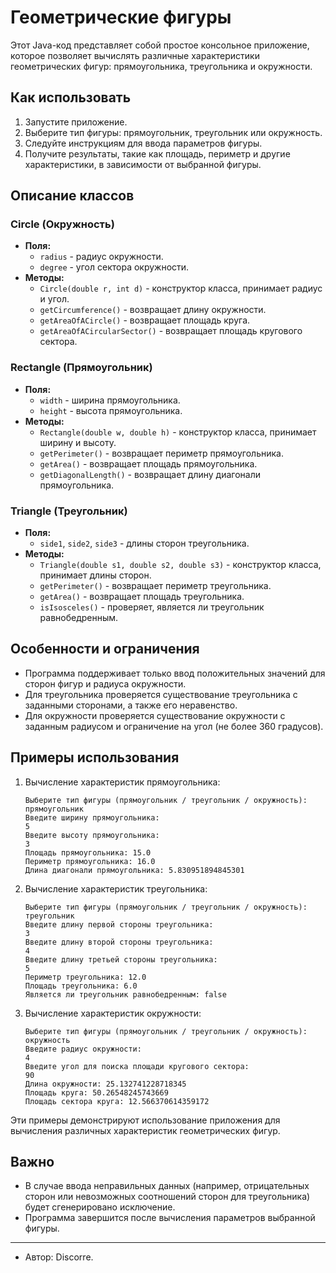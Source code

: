 # Геометрические фигуры

Этот Java-код представляет собой простое консольное приложение, которое позволяет вычислять различные характеристики геометрических фигур: прямоугольника, треугольника и окружности.

## Как использовать

1. Запустите приложение.
2. Выберите тип фигуры: прямоугольник, треугольник или окружность.
3. Следуйте инструкциям для ввода параметров фигуры.
4. Получите результаты, такие как площадь, периметр и другие характеристики, в зависимости от выбранной фигуры.

## Описание классов

### Circle (Окружность)
- **Поля:**
  - `radius` - радиус окружности.
  - `degree` - угол сектора окружности.
- **Методы:**
  - `Circle(double r, int d)` - конструктор класса, принимает радиус и угол.
  - `getCircumference()` - возвращает длину окружности.
  - `getAreaOfACircle()` - возвращает площадь круга.
  - `getAreaOfACircularSector()` - возвращает площадь кругового сектора.

### Rectangle (Прямоугольник)
- **Поля:**
  - `width` - ширина прямоугольника.
  - `height` - высота прямоугольника.
- **Методы:**
  - `Rectangle(double w, double h)` - конструктор класса, принимает ширину и высоту.
  - `getPerimeter()` - возвращает периметр прямоугольника.
  - `getArea()` - возвращает площадь прямоугольника.
  - `getDiagonalLength()` - возвращает длину диагонали прямоугольника.

### Triangle (Треугольник)
- **Поля:**
  - `side1`, `side2`, `side3` - длины сторон треугольника.
- **Методы:**
  - `Triangle(double s1, double s2, double s3)` - конструктор класса, принимает длины сторон.
  - `getPerimeter()` - возвращает периметр треугольника.
  - `getArea()` - возвращает площадь треугольника.
  - `isIsosceles()` - проверяет, является ли треугольник равнобедренным.

## Особенности и ограничения

- Программа поддерживает только ввод положительных значений для сторон фигур и радиуса окружности.
- Для треугольника проверяется существование треугольника с заданными сторонами, а также его неравенство.
- Для окружности проверяется существование окружности с заданным радиусом и ограничение на угол (не более 360 градусов).

## Примеры использования

1. Вычисление характеристик прямоугольника:

   ```
   Выберите тип фигуры (прямоугольник / треугольник / окружность):
   прямоугольник
   Введите ширину прямоугольника:
   5
   Введите высоту прямоугольника:
   3
   Площадь прямоугольника: 15.0
   Периметр прямоугольника: 16.0
   Длина диагонали прямоугольника: 5.830951894845301
   ```

2. Вычисление характеристик треугольника:

   ```
   Выберите тип фигуры (прямоугольник / треугольник / окружность):
   треугольник
   Введите длину первой стороны треугольника:
   3
   Введите длину второй стороны треугольника:
   4
   Введите длину третьей стороны треугольника:
   5
   Периметр треугольника: 12.0
   Площадь треугольника: 6.0
   Является ли треугольник равнобедренным: false
   ```

3. Вычисление характеристик окружности:

   ```
   Выберите тип фигуры (прямоугольник / треугольник / окружность):
   окружность
   Введите радиус окружности: 
   4
   Введите угол для поиска площади кругового сектора: 
   90
   Длина окружности: 25.132741228718345
   Площадь круга: 50.26548245743669
   Площадь сектора круга: 12.566370614359172
   ```
   
Эти примеры демонстрируют использование приложения для вычисления различных характеристик геометрических фигур.

## Важно

- В случае ввода неправильных данных (например, отрицательных сторон или невозможных соотношений сторон для треугольника) будет сгенерировано исключение.
- Программа завершится после вычисления параметров выбранной фигуры.

---

- Автор: Discorre.
